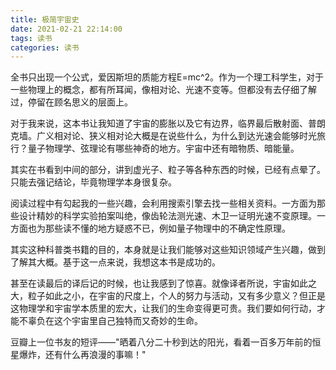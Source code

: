 ```yaml
---
title: 极简宇宙史
date: 2021-02-21 22:14:00
tags: 读书
categories: 读书
---
```


全书只出现一个公式，爱因斯坦的质能方程E=mc^2。作为一个理工科学生，对于一些物理上的概念，都有所耳闻，像相对论、光速不变等。但都没有去仔细了解过，停留在顾名思义的层面上。

<!-- more -->

对于我来说，这本书让我知道了宇宙的膨胀以及它有边界，临界最后散射面、普朗克墙。广义相对论、狭义相对论大概是在说些什么，为什么到达光速会能够时光旅行？量子物理学、弦理论有哪些神奇的地方。宇宙中还有暗物质、暗能量。

其实在书看到中间的部分，讲到虚光子、粒子等各种东西的时候，已经有点晕了。只能去强记结论，毕竟物理学本身很复杂。

阅读过程中有勾起我的一些兴趣，会利用搜索引擎去找一些相关资料。一方面为那些设计精妙的科学实验拍案叫绝，像齿轮法测光速、木卫一证明光速不变原理。一方面也为那些读不懂的地方疑惑不已，例如量子物理中的不确定性原理。

其实这种科普类书籍的目的，本身就是让我们能够对这些知识领域产生兴趣，做到了解其大概。基于这一点来说，我想这本书是成功的。

甚至在读最后的译后记的时候，也让我感到了惊喜。就像译者所说，宇宙如此之大，粒子如此之小，在宇宙的尺度上，个人的努力与活动，又有多少意义？但正是这物理学和宇宙学本质里的宏大，让我们的生命变得更可贵。我们要如何行动，才能不辜负在这个宇宙里自己独特而又奇妙的生命。

豆瓣上一位书友的短评——"晒着八分二十秒到达的阳光，看着一百多万年前的恒星爆炸，还有什么再浪漫的事嘛！"